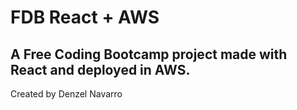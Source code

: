 # FDB React + AWS

A Free Coding Bootcamp project made with React and deployed in AWS.
---
Created by Denzel Navarro   